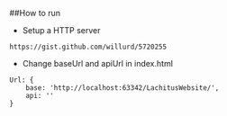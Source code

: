 ##How to run

- Setup a HTTP server
```
https://gist.github.com/willurd/5720255
```
- Change baseUrl and apiUrl in index.html

```
Url: {
	base: 'http://localhost:63342/LachitusWebsite/',
	api: ''
}
```
